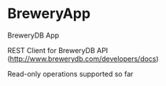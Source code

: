 # BreweryApp
BreweryDB App

REST Client for BreweryDB API (http://www.brewerydb.com/developers/docs)

Read-only operations supported so far
